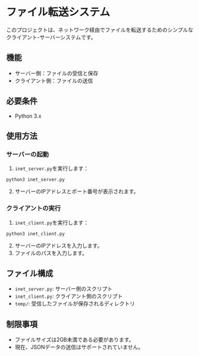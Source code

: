 # ファイル転送システム

このプロジェクトは、ネットワーク経由でファイルを転送するためのシンプルなクライアント-サーバーシステムです。

## 機能

- サーバー側：ファイルの受信と保存
- クライアント側：ファイルの送信

## 必要条件

- Python 3.x

## 使用方法

### サーバーの起動

1. `inet_server.py`を実行します：

```
python3 inet_server.py
```

2. サーバーのIPアドレスとポート番号が表示されます。

### クライアントの実行

1.  `inet_client.py`を実行します：

```
python3 inet_client.py
```

2. サーバーのIPアドレスを入力します。
3. ファイルのパスを入力します。

## ファイル構成

- `inet_server.py`: サーバー側のスクリプト
- `inet_client.py`: クライアント側のスクリプト
- `temp/`: 受信したファイルが保存されるディレクトリ

## 制限事項

- ファイルサイズは2GB未満である必要があります。
- 現在、JSONデータの送信はサポートされていません。